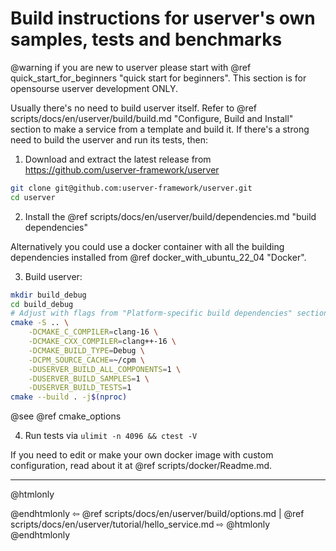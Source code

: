 # Build instructions for userver's own samples, tests and benchmarks

@warning if you are new to userver please start with @ref quick_start_for_beginners "quick start for beginners". This section is for opensourse userver development ONLY.

Usually there's no need to build userver itself. Refer to @ref scripts/docs/en/userver/build/build.md "Configure, Build and Install"
section to make a service from a template and build it. If there's a strong need to build the userver and run its tests, then:

1. Download and extract the latest release from https://github.com/userver-framework/userver

```bash
git clone git@github.com:userver-framework/userver.git
cd userver
```

2. Install the @ref scripts/docs/en/userver/build/dependencies.md "build dependencies"

Alternatively you could use a docker container with all the building dependencies
installed from @ref docker_with_ubuntu_22_04 "Docker".

3. Build userver:

```bash
mkdir build_debug
cd build_debug
# Adjust with flags from "Platform-specific build dependencies" section
cmake -S .. \
    -DCMAKE_C_COMPILER=clang-16 \
    -DCMAKE_CXX_COMPILER=clang++-16 \
    -DCMAKE_BUILD_TYPE=Debug \
    -DCPM_SOURCE_CACHE=~/cpm \
    -DUSERVER_BUILD_ALL_COMPONENTS=1 \
    -DUSERVER_BUILD_SAMPLES=1 \
    -DUSERVER_BUILD_TESTS=1
cmake --build . -j$(nproc)
```

@see @ref cmake_options

4. Run tests via `ulimit -n 4096 && ctest -V`


If you need to edit or make your own docker image with custom configuration, read about
it at @ref scripts/docker/Readme.md.


----------

@htmlonly <div class="bottom-nav"> @endhtmlonly
⇦ @ref scripts/docs/en/userver/build/options.md | @ref scripts/docs/en/userver/tutorial/hello_service.md ⇨
@htmlonly </div> @endhtmlonly
